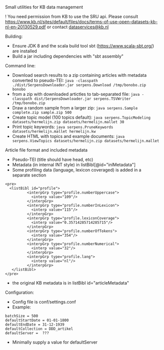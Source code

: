 Small utilities for KB data management


! You need permission from KB to use the SRU api. Please consult https://www.kb.nl/sites/default/files/docs/terms-of-use-open-datasets-kb-nl-en-20130529.pdf or contact dataservices@kb.nl

Building:

* Ensure JDK 8 and the scala build tool sbt (https://www.scala-sbt.org/) are installed
* Build a jar including dependencies with "sbt assembly"


Command line:

* Download search results to a zip containing articles with metadata converted to pseudo-TEI: ```java -classpath ./dist/SerpensDownloader.jar serpens.Download /tmp/bonobo.zip bonobo```
* from a zip with downloaded artictles to tab-separated file: ```java -classpath dist/SerpensDownloader.jar serpens.TSVWriter /tmp/bonobo.zip``` 
* Draw a random sample from a larger zip: ```java serpens.Sample complete.zip sample.zip 500``` 
* Create topic model  (100 topics default): ```java serpens.TopicModeling datasets/hermelijn.zip datasets/hermelijn.mallet 30```
* Print topic keywords: ```java serpens.PruneKeywords datasets/hermelijn.mallet hermelijn.kw```  
* Create HTML with topics and example documents: ```java serpens.ViewTopics datasets/hermelijn.zip datasets/hermelijn.mallet```
 
Article file format and included metadata

* Pseudo-TEI (title should have head, etc)
* Metadata (in internal INT style) in listBibl[@id="inlMetadata"]
* Some profiling data (language, lexicon coveraged) is added in a separate section 

```
<pre>
  <listBibl id="profile">
          <interpGrp type="profile.numberUppercase">
            <interp value="109"/>
          </interpGrp>
          <interpGrp type="profile.numberInLexicon">
            <interp value="115"/>
          </interpGrp>
          <interpGrp type="profile.lexiconCoverage">
            <interp value="0.35714285714285715"/>
          </interpGrp>
          <interpGrp type="profile.numberOfTokens">
            <interp value="354"/>
          </interpGrp>
          <interpGrp type="profile.numberNumerical">
            <interp value="32"/>
          </interpGrp>
          <interpGrp type="profile.lang">
            <interp value="nl"/>
          </interpGrp>
   </listBibl>
</pre>
```

* the original KB metadata is in listBibl id="articleMetadata"

Configuration:

* Config file is conf/settings.conf
* Example:
```
batchSize = 500
defaultStartDate = 01-01-1800
defaultEndDate = 31-12-1939
defaultCollection = DDD_artikel
defaultServer =  ???
```

* Minimally supply a value for defaultServer
